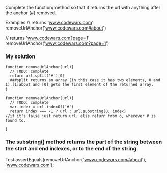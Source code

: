 


Complete the function/method so that it returns the url with anything after the anchor (#) removed.

Examples
// returns 'www.codewars.com'
removeUrlAnchor('www.codewars.com#about')

// returns 'www.codewars.com?page=1' 
removeUrlAnchor('www.codewars.com?page=1')

### My solution
```
function removeUrlAnchor(url){
  // TODO: complete
  return url.split('#')[0]
  ###split returns an array (in this case it has two elements, 0 and 1),[1]about and [0] gets the first element of the returned array. 
}
```
```
function removeUrlAnchor(url){
  // TODO: complete
  var index = url.indexOf('#')
  return index === -1 ? url : url.substring(0, index)
//if it's false just return url, else return from o, wherever # is found to.

}
```
### The substring() method returns the part of the string between the start and end indexes, or to the end of the string.


Test.assertEquals(removeUrlAnchor('www.codewars.com#about'), 'www.codewars.com');
